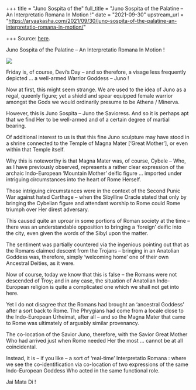 +++
title = "Juno Sospita of the"
full_title = "Juno Sospita of the Palatine – An Interpretatio Romana In Motion !"
date = "2021-09-30"
upstream_url = "https://aryaakasha.com/2021/09/30/juno-sospita-of-the-palatine-an-interpretatio-romana-in-motion/"

+++
Source: [here](https://aryaakasha.com/2021/09/30/juno-sospita-of-the-palatine-an-interpretatio-romana-in-motion/).

Juno Sospita of the Palatine – An Interpretatio Romana In Motion !

![](https://aryaakasha.files.wordpress.com/2021/09/juno_sospita_lanuvium.jpg?w=768)

Friday is, of course, Devi’s Day – and so therefore, a visage less
frequently depicted … a well-armed Warrior Goddess – Juno !

Now at first, this might seem strange. We are used to the idea of Juno
as a regal, queenly figure; yet a shield and spear equipped female
warrior amongst the Gods we would ordinarily presume to be Athena /
Minerva.

However, this is Juno Sospita – Juno the Savioress. And so it is perhaps
apt that we find Her to be well-armed and of a certain degree of martial
bearing.

Of additional interest to us is that this fine Juno sculpture may have
stood in a shrine connected to the Temple of Magna Mater \[‘Great
Mother’\], or even within that Temple itself.

Why this is noteworthy is that Magna Mater was, of course, Cybele – Who,
as I have previously observed, represents a rather clear expression of
the archaic Indo-European ‘Mountain Mother’ deific figure … imported
under intriguing circumstances into the heart of Rome Herself.

Those intriguing circumstances were in the context of the Second Punic
War against hated Carthage – when the Sibylline Oracle stated that only
by bringing the Cybelian figure and attendant worship to Rome could Rome
triumph over Her direst adversary.

This caused quite an uproar in some portions of Roman society at the
time – there was an understandable opposition to bringing a ‘foreign’
deific into the city, even given the words of the Sibyl upon the matter.

The sentiment was partially countered via the ingenious pointing out
that as the Romans claimed descent from the Trojans – bringing in an
Anatolian Goddess was, therefore, simply ‘welcoming home’ one of their
own Ancestral Deities, as it were.

Now of course, today we know that this is false – the Romans were not
descended of Troy; and in any case, the situation of Anatolian
Indo-European religion is quite a complicated one which we shall not get
into here.

Yet I do not disagree that the Romans had brought an ‘ancestral Goddess’
after a sort back to Rome. The Phrygians had come from a locale close to
the Indo-European Urheimat, after all – and so the Magna Mater that came
to Rome was ultimately of arguably similar provenancy.

The co-location of the Savior Juno, therefore, with the Savior Great
Mother Who had arrived just when Rome needed Her the most … cannot be at
all coincidental.

Instead, it is – if you like – a sort of ‘real-time’ Interpretatio
Romana : where we see the co-identification via co-location of two
expressions of the same Indo-European Goddess Who acted in the same
functional role.

Jai Mata Di !
